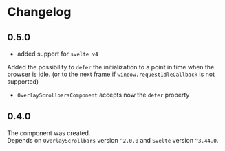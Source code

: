 # Changelog

## 0.5.0

- added support for `svelte v4`

Added the possibility to `defer` the initialization to a point in time when the browser is idle. (or to the next frame if `window.requestIdleCallback` is not supported) 
- `OverlayScrollbarsComponent` accepts now the `defer` property

## 0.4.0

The component was created.  
Depends on `OverlayScrollbars` version `^2.0.0` and `Svelte` version `^3.44.0`.
